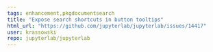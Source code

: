 ```yaml
---
tags: enhancement,pkgdocumentsearch
title: "Expose search shortcuts in button tooltips"
html_url: "https://github.com/jupyterlab/jupyterlab/issues/14417"
user: krassowski
repo: jupyterlab/jupyterlab
---
```



